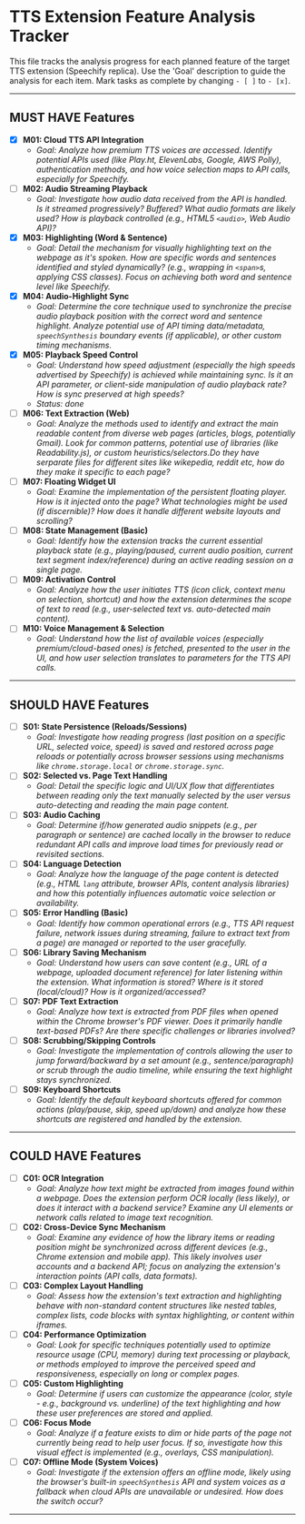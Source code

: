 # TTS Extension Feature Analysis Tracker

This file tracks the analysis progress for each planned feature of the target TTS extension (Speechify replica). Use the 'Goal' description to guide the analysis for each item. Mark tasks as complete by changing `- [ ]` to `- [x]`.

---

## MUST HAVE Features

- [x] **M01: Cloud TTS API Integration**
  - *Goal: Analyze how premium TTS voices are accessed. Identify potential APIs used (like Play.ht, ElevenLabs, Google, AWS Polly), authentication methods, and how voice selection maps to API calls, especially for Speechify.*
- [ ] **M02: Audio Streaming Playback**
  - *Goal: Investigate how audio data received from the API is handled. Is it streamed progressively? Buffered? What audio formats are likely used? How is playback controlled (e.g., HTML5 `<audio>`, Web Audio API)?*
- [x] **M03: Highlighting (Word & Sentence)**
  - *Goal: Detail the mechanism for visually highlighting text on the webpage as it's spoken. How are specific words and sentences identified and styled dynamically? (e.g., wrapping in `<span>`s, applying CSS classes). Focus on achieving both word and sentence level like Speechify.*
- [x] **M04: Audio-Highlight Sync**
  - *Goal: Determine the core technique used to synchronize the precise audio playback position with the correct word and sentence highlight. Analyze potential use of API timing data/metadata, `speechSynthesis` boundary events (if applicable), or other custom timing mechanisms.*
- [x] **M05: Playback Speed Control**
  - *Goal: Understand how speed adjustment (especially the high speeds advertised by Speechify) is achieved while maintaining sync. Is it an API parameter, or client-side manipulation of audio playback rate? How is sync preserved at high speeds?*
  - *Status: done*
- [ ] **M06: Text Extraction (Web)**
  - *Goal: Analyze the methods used to identify and extract the main readable content from diverse web pages (articles, blogs, potentially Gmail). Look for common patterns, potential use of libraries (like Readability.js), or custom heuristics/selectors.Do they have serparate files for different sites like wikepedia, reddit etc, how do they make it specific to each page?*
- [ ] **M07: Floating Widget UI**
  - *Goal: Examine the implementation of the persistent floating player. How is it injected onto the page? What technologies might be used (if discernible)? How does it handle different website layouts and scrolling?*
- [ ] **M08: State Management (Basic)**
  - *Goal: Identify how the extension tracks the current essential playback state (e.g., playing/paused, current audio position, current text segment index/reference) during an active reading session on a single page.*
- [ ] **M09: Activation Control**
  - *Goal: Analyze how the user initiates TTS (icon click, context menu on selection, shortcut) and how the extension determines the scope of text to read (e.g., user-selected text vs. auto-detected main content).*
- [ ] **M10: Voice Management & Selection**
  - *Goal: Understand how the list of available voices (especially premium/cloud-based ones) is fetched, presented to the user in the UI, and how user selection translates to parameters for the TTS API calls.*

---

## SHOULD HAVE Features

- [ ] **S01: State Persistence (Reloads/Sessions)**
  - *Goal: Investigate how reading progress (last position on a specific URL, selected voice, speed) is saved and restored across page reloads or potentially across browser sessions using mechanisms like `chrome.storage.local` or `chrome.storage.sync`.*
- [ ] **S02: Selected vs. Page Text Handling**
  - *Goal: Detail the specific logic and UI/UX flow that differentiates between reading only the text manually selected by the user versus auto-detecting and reading the main page content.*
- [ ] **S03: Audio Caching**
  - *Goal: Determine if/how generated audio snippets (e.g., per paragraph or sentence) are cached locally in the browser to reduce redundant API calls and improve load times for previously read or revisited sections.*
- [ ] **S04: Language Detection**
  - *Goal: Analyze how the language of the page content is detected (e.g., HTML `lang` attribute, browser APIs, content analysis libraries) and how this potentially influences automatic voice selection or availability.*
- [ ] **S05: Error Handling (Basic)**
  - *Goal: Identify how common operational errors (e.g., TTS API request failure, network issues during streaming, failure to extract text from a page) are managed or reported to the user gracefully.*
- [ ] **S06: Library Saving Mechanism**
  - *Goal: Understand how users can save content (e.g., URL of a webpage, uploaded document reference) for later listening within the extension. What information is stored? Where is it stored (local/cloud)? How is it organized/accessed?*
- [ ] **S07: PDF Text Extraction**
  - *Goal: Analyze how text is extracted from PDF files when opened within the Chrome browser's PDF viewer. Does it primarily handle text-based PDFs? Are there specific challenges or libraries involved?*
- [ ] **S08: Scrubbing/Skipping Controls**
  - *Goal: Investigate the implementation of controls allowing the user to jump forward/backward by a set amount (e.g., sentence/paragraph) or scrub through the audio timeline, while ensuring the text highlight stays synchronized.*
- [ ] **S09: Keyboard Shortcuts**
  - *Goal: Identify the default keyboard shortcuts offered for common actions (play/pause, skip, speed up/down) and analyze how these shortcuts are registered and handled by the extension.*

---

## COULD HAVE Features

- [ ] **C01: OCR Integration**
  - *Goal: Analyze how text might be extracted from images found within a webpage. Does the extension perform OCR locally (less likely), or does it interact with a backend service? Examine any UI elements or network calls related to image text recognition.*
- [ ] **C02: Cross-Device Sync Mechanism**
  - *Goal: Examine any evidence of how the library items or reading position might be synchronized across different devices (e.g., Chrome extension and mobile app). This likely involves user accounts and a backend API; focus on analyzing the extension's interaction points (API calls, data formats).*
- [ ] **C03: Complex Layout Handling**
  - *Goal: Assess how the extension's text extraction and highlighting behave with non-standard content structures like nested tables, complex lists, code blocks with syntax highlighting, or content within iframes.*
- [ ] **C04: Performance Optimization**
  - *Goal: Look for specific techniques potentially used to optimize resource usage (CPU, memory) during text processing or playback, or methods employed to improve the perceived speed and responsiveness, especially on long or complex pages.*
- [ ] **C05: Custom Highlighting**
  - *Goal: Determine if users can customize the appearance (color, style - e.g., background vs. underline) of the text highlighting and how these user preferences are stored and applied.*
- [ ] **C06: Focus Mode**
  - *Goal: Analyze if a feature exists to dim or hide parts of the page not currently being read to help user focus. If so, investigate how this visual effect is implemented (e.g., overlays, CSS manipulation).*
- [ ] **C07: Offline Mode (System Voices)**
  - *Goal: Investigate if the extension offers an offline mode, likely using the browser's built-in `speechSynthesis` API and system voices as a fallback when cloud APIs are unavailable or undesired. How does the switch occur?*

---